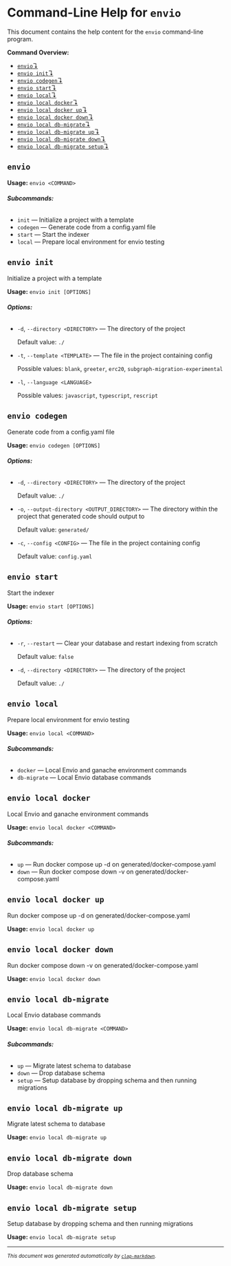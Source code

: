 # Command-Line Help for `envio`

This document contains the help content for the `envio` command-line program.

**Command Overview:**

* [`envio`↴](#envio)
* [`envio init`↴](#envio-init)
* [`envio codegen`↴](#envio-codegen)
* [`envio start`↴](#envio-start)
* [`envio local`↴](#envio-local)
* [`envio local docker`↴](#envio-local-docker)
* [`envio local docker up`↴](#envio-local-docker-up)
* [`envio local docker down`↴](#envio-local-docker-down)
* [`envio local db-migrate`↴](#envio-local-db-migrate)
* [`envio local db-migrate up`↴](#envio-local-db-migrate-up)
* [`envio local db-migrate down`↴](#envio-local-db-migrate-down)
* [`envio local db-migrate setup`↴](#envio-local-db-migrate-setup)

## `envio`

**Usage:** `envio <COMMAND>`

###### **Subcommands:**

* `init` — Initialize a project with a template
* `codegen` — Generate code from a config.yaml file
* `start` — Start the indexer
* `local` — Prepare local environment for envio testing



## `envio init`

Initialize a project with a template

**Usage:** `envio init [OPTIONS]`

###### **Options:**

* `-d`, `--directory <DIRECTORY>` — The directory of the project

  Default value: `./`
* `-t`, `--template <TEMPLATE>` — The file in the project containing config

  Possible values: `blank`, `greeter`, `erc20`, `subgraph-migration-experimental`

* `-l`, `--language <LANGUAGE>`

  Possible values: `javascript`, `typescript`, `rescript`




## `envio codegen`

Generate code from a config.yaml file

**Usage:** `envio codegen [OPTIONS]`

###### **Options:**

* `-d`, `--directory <DIRECTORY>` — The directory of the project

  Default value: `./`
* `-o`, `--output-directory <OUTPUT_DIRECTORY>` — The directory within the project that generated code should output to

  Default value: `generated/`
* `-c`, `--config <CONFIG>` — The file in the project containing config

  Default value: `config.yaml`



## `envio start`

Start the indexer

**Usage:** `envio start [OPTIONS]`

###### **Options:**

* `-r`, `--restart` — Clear your database and restart indexing from scratch

  Default value: `false`
* `-d`, `--directory <DIRECTORY>` — The directory of the project

  Default value: `./`



## `envio local`

Prepare local environment for envio testing

**Usage:** `envio local <COMMAND>`

###### **Subcommands:**

* `docker` — Local Envio and ganache environment commands
* `db-migrate` — Local Envio database commands



## `envio local docker`

Local Envio and ganache environment commands

**Usage:** `envio local docker <COMMAND>`

###### **Subcommands:**

* `up` — Run docker compose up -d on generated/docker-compose.yaml
* `down` — Run docker compose down -v on generated/docker-compose.yaml



## `envio local docker up`

Run docker compose up -d on generated/docker-compose.yaml

**Usage:** `envio local docker up`



## `envio local docker down`

Run docker compose down -v on generated/docker-compose.yaml

**Usage:** `envio local docker down`



## `envio local db-migrate`

Local Envio database commands

**Usage:** `envio local db-migrate <COMMAND>`

###### **Subcommands:**

* `up` — Migrate latest schema to database
* `down` — Drop database schema
* `setup` — Setup database by dropping schema and then running migrations



## `envio local db-migrate up`

Migrate latest schema to database

**Usage:** `envio local db-migrate up`



## `envio local db-migrate down`

Drop database schema

**Usage:** `envio local db-migrate down`



## `envio local db-migrate setup`

Setup database by dropping schema and then running migrations

**Usage:** `envio local db-migrate setup`



<hr/>

<small><i>
    This document was generated automatically by
    <a href="https://crates.io/crates/clap-markdown"><code>clap-markdown</code></a>.
</i></small>

